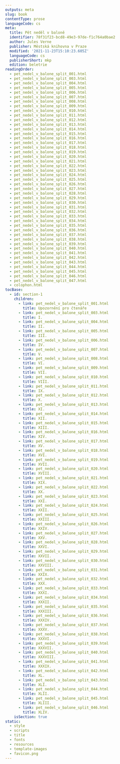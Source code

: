 ```yaml
---
outputs: meta
slug: book
contentType: prose
languageCode: cs
meta:
  title: Pět neděl v baloně
  identifier: 78f31f23-bcd8-49e3-97de-f1c764a0bae2
  author: Jules Verne
  publisher: Městská knihovna v Praze
  modified: '2021-11-23T15:10:23.605Z'
  languageCode: cs
  publisherShort: mkp
  edition: beletrie
readingOrder:
  - pet_nedel_v_balone_split_001.html
  - pet_nedel_v_balone_split_003.html
  - pet_nedel_v_balone_split_004.html
  - pet_nedel_v_balone_split_005.html
  - pet_nedel_v_balone_split_006.html
  - pet_nedel_v_balone_split_007.html
  - pet_nedel_v_balone_split_008.html
  - pet_nedel_v_balone_split_009.html
  - pet_nedel_v_balone_split_010.html
  - pet_nedel_v_balone_split_011.html
  - pet_nedel_v_balone_split_012.html
  - pet_nedel_v_balone_split_013.html
  - pet_nedel_v_balone_split_014.html
  - pet_nedel_v_balone_split_015.html
  - pet_nedel_v_balone_split_016.html
  - pet_nedel_v_balone_split_017.html
  - pet_nedel_v_balone_split_018.html
  - pet_nedel_v_balone_split_019.html
  - pet_nedel_v_balone_split_020.html
  - pet_nedel_v_balone_split_021.html
  - pet_nedel_v_balone_split_022.html
  - pet_nedel_v_balone_split_023.html
  - pet_nedel_v_balone_split_024.html
  - pet_nedel_v_balone_split_025.html
  - pet_nedel_v_balone_split_026.html
  - pet_nedel_v_balone_split_027.html
  - pet_nedel_v_balone_split_028.html
  - pet_nedel_v_balone_split_029.html
  - pet_nedel_v_balone_split_030.html
  - pet_nedel_v_balone_split_031.html
  - pet_nedel_v_balone_split_032.html
  - pet_nedel_v_balone_split_033.html
  - pet_nedel_v_balone_split_034.html
  - pet_nedel_v_balone_split_035.html
  - pet_nedel_v_balone_split_036.html
  - pet_nedel_v_balone_split_037.html
  - pet_nedel_v_balone_split_038.html
  - pet_nedel_v_balone_split_039.html
  - pet_nedel_v_balone_split_040.html
  - pet_nedel_v_balone_split_041.html
  - pet_nedel_v_balone_split_042.html
  - pet_nedel_v_balone_split_043.html
  - pet_nedel_v_balone_split_044.html
  - pet_nedel_v_balone_split_045.html
  - pet_nedel_v_balone_split_046.html
  - pet_nedel_v_balone_split_047.html
  - colophon.html
tocBase:
  - id: section-1
    children:
      - link: pet_nedel_v_balone_split_001.html
        title: Upozornění pro čtenáře
      - link: pet_nedel_v_balone_split_003.html
        title: I.
      - link: pet_nedel_v_balone_split_004.html
        title: II.
      - link: pet_nedel_v_balone_split_005.html
        title: III.
      - link: pet_nedel_v_balone_split_006.html
        title: IV.
      - link: pet_nedel_v_balone_split_007.html
        title: V.
      - link: pet_nedel_v_balone_split_008.html
        title: VI.
      - link: pet_nedel_v_balone_split_009.html
        title: VII.
      - link: pet_nedel_v_balone_split_010.html
        title: VIII.
      - link: pet_nedel_v_balone_split_011.html
        title: IX.
      - link: pet_nedel_v_balone_split_012.html
        title: X.
      - link: pet_nedel_v_balone_split_013.html
        title: XI.
      - link: pet_nedel_v_balone_split_014.html
        title: XII.
      - link: pet_nedel_v_balone_split_015.html
        title: XIII.
      - link: pet_nedel_v_balone_split_016.html
        title: XIV.
      - link: pet_nedel_v_balone_split_017.html
        title: XV.
      - link: pet_nedel_v_balone_split_018.html
        title: XVI.
      - link: pet_nedel_v_balone_split_019.html
        title: XVII.
      - link: pet_nedel_v_balone_split_020.html
        title: XVIII.
      - link: pet_nedel_v_balone_split_021.html
        title: XIX.
      - link: pet_nedel_v_balone_split_022.html
        title: XX.
      - link: pet_nedel_v_balone_split_023.html
        title: XXI.
      - link: pet_nedel_v_balone_split_024.html
        title: XXII.
      - link: pet_nedel_v_balone_split_025.html
        title: XXIII.
      - link: pet_nedel_v_balone_split_026.html
        title: XXIV.
      - link: pet_nedel_v_balone_split_027.html
        title: XXV.
      - link: pet_nedel_v_balone_split_028.html
        title: XXVI.
      - link: pet_nedel_v_balone_split_029.html
        title: XXVII.
      - link: pet_nedel_v_balone_split_030.html
        title: XXVIII.
      - link: pet_nedel_v_balone_split_031.html
        title: XXIX.
      - link: pet_nedel_v_balone_split_032.html
        title: XXX.
      - link: pet_nedel_v_balone_split_033.html
        title: XXXI.
      - link: pet_nedel_v_balone_split_034.html
        title: XXXII.
      - link: pet_nedel_v_balone_split_035.html
        title: XXXIII.
      - link: pet_nedel_v_balone_split_036.html
        title: XXXIV.
      - link: pet_nedel_v_balone_split_037.html
        title: XXXV.
      - link: pet_nedel_v_balone_split_038.html
        title: XXXVI.
      - link: pet_nedel_v_balone_split_039.html
        title: XXXVII.
      - link: pet_nedel_v_balone_split_040.html
        title: XXXVIII.
      - link: pet_nedel_v_balone_split_041.html
        title: XXXIX.
      - link: pet_nedel_v_balone_split_042.html
        title: XL.
      - link: pet_nedel_v_balone_split_043.html
        title: XLI.
      - link: pet_nedel_v_balone_split_044.html
        title: XLII.
      - link: pet_nedel_v_balone_split_045.html
        title: XLIII.
      - link: pet_nedel_v_balone_split_046.html
        title: XLIV.
    isSection: true
static:
  - style
  - scripts
  - title
  - fonts
  - resources
  - template-images
  - favicon.png
---
```

